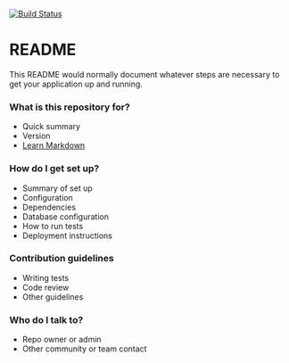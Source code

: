 [![Build Status](https://travis-ci.org/second-super-secret-squirrel-account/rust_tic_tac_toe.svg?branch=master)](https://travis-ci.org/second-super-secret-squirrel-account/rust_tic_tac_toe)

# README #

This README would normally document whatever steps are necessary to get your application up and running.

### What is this repository for? ###

* Quick summary
* Version
* [Learn Markdown](https://bitbucket.org/tutorials/markdowndemo)

### How do I get set up? ###

* Summary of set up
* Configuration
* Dependencies
* Database configuration
* How to run tests
* Deployment instructions

### Contribution guidelines ###

* Writing tests
* Code review
* Other guidelines

### Who do I talk to? ###

* Repo owner or admin
* Other community or team contact
